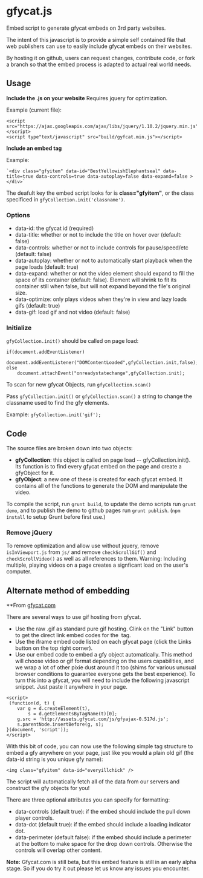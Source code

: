 gfycat.js
=========

Embed script to generate gfycat embeds on 3rd party websites.

The intent of this javascript is to provide a simple self contained file that web publishers can use to easily include gfycat embeds on their websites.  
  
By hosting it on github, users can request changes, contribute code, or fork a branch so that the embed process is adapted to actual real world needs.  

## Usage
  
**Include the .js on your website** Requires jquery for optimization.

Example (current file):
  
```
<script src="https://ajax.googleapis.com/ajax/libs/jquery/1.10.2/jquery.min.js"></script>
<script type"text/javascript" src="build/gyfcat.min.js"></script>
```

**Include an embed tag**

Example: 

    `<div class="gfyitem" data-id="BestYellowishElephantseal" data-title=true data-controls=true data-autoplay=false data-expand=false ></div>`

The deafult key  the embed script looks for is **class="gfyitem"**, or the class specificed in `gfyCollection.init('classname')`.

### Options 
  
* data-id: the gfycat id (required)
* data-title: whether or not to include the title on hover over (default: false)
* data-controls: whether or not to include controls for pause/speed/etc (default: false)
* data-autoplay: whether or not to automatically start playback when the page loads (default: true)
* data-expand: whether or not the video element should expand to fill the space of its container (default: false). Element will shrink to fit its container still when false, but will not expand beyond the file's original size.
* data-optimize: only plays videos when they're in view and lazy loads gifs (default: true)
* data-gif: load gif and not video (default: false)

### Initialize

`gfyCollection.init()` should be called on page load:  
  
    if(document.addEventListener)
        document.addEventListener("DOMContentLoaded",gfyCollection.init,false);
    else
        document.attachEvent("onreadystatechange",gfyCollection.init);

To scan for new gfycat Objects, run `gfyCollection.scan()`

Pass `gfyCollection.init()` or `gfyCollection.scan()` a string to change the classname used to find the gfy elements.

Example:
	`gfyCollection.init('gif');`

## Code
   
The source files are broken down into two objects:  
  
* **gfyCollection**: this object is called on page load --  gfyCollection.init().  Its function is to find every gfycat embed on the page and create a gfyObject for it.  
* **gfyObject**:  a new one of these is created for each gfycat embed.  It contains all of the functions to generate the DOM and manipulate the video.

To compile the script, run `grunt build`, to update the demo scripts run `grunt demo`, and to publish the demo to github pages run `grunt publish`. (`npm install` to setup Grunt before first use.)

### Remove jQuery

To remove optimization and allow use without jquery, remove `isInViewport.js` from `js/` and remove `checkScrollGif()` and `checkScrollVideo()` as well as all references to them. Warning: Including multiple, playing videos on a page creates a signficant load on the user's computer.

## Alternate method of embedding

**From [gfycat.com](http://gfycat.com/about#embed)

There are several ways to use gif hosting from gfycat.

* Use the raw .gif as standard pure gif hosting. Clink on the "Link" button to get the direct link embed codes for the <img> tag.
* Use the iframe embed code listed on each gfycat page (click the Links button on the top right corner).
* Use our embed code to embed a gfy object automatically. This method will choose video or gif format depending on the users capabilities, and we wrap a lot of other pixie dust around it too (shims for various unusual browser conditions to guarantee everyone gets the best experience).
To turn this into a gfycat, you will need to include the following javascript snippet. Just paste it anywhere in your page.

```
<script>
 (function(d, t) {
    var g = d.createElement(t),
        s = d.getElementsByTagName(t)[0];
    g.src = 'http://assets.gfycat.com/js/gfyajax-0.517d.js';
    s.parentNode.insertBefore(g, s);
}(document, 'script'));
</script>
```
With this bit of code, you can now use the following simple tag structure to embed a gfy anywhere on your page, just like you would a plain old gif (the data-id string is you unique gfy name):

`<img class="gfyitem" data-id="everyillchick" />`

The script will automatically fetch all of the data from our servers and construct the gfy objects for you!

There are three optional attributes you can specify for formatting:

* data-controls (default true): if the embed should include the pull down player controls.
* data-dot (default true): if the embed should include a loading indicator dot.
* data-perimeter (default false): if the embed should include a perimeter at the bottom to make space for the drop down controls. Otherwise the controls will overlap other content.

**Note:** Gfycat.com is still beta, but this embed feature is still in an early alpha stage. So if you do try it out please let us know any issues you encounter.